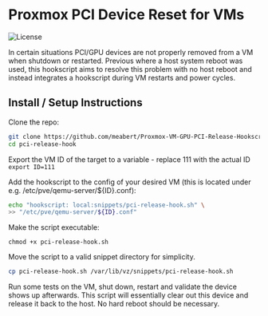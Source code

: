 # Proxmox PCI Device Reset for VMs #

![License](https://img.shields.io/badge/license-Apache%202.0-blue.svg)

In certain situations PCI/GPU devices are not properly removed from a VM when
shutdown or restarted. Previous where a host system reboot was used, this
hookscript aims to resolve this problem with no host reboot and instead
integrates a hookscript during VM restarts and power cycles.

## Install / Setup Instructions ##

Clone the repo:

```bash
git clone https://github.com/meabert/Proxmox-VM-GPU-PCI-Release-Hookscript pci-release-hook
cd pci-release-hook
```

Export the VM ID of the target to a variable - replace 111 with
the actual ID ```export ID=111```


Add the hookscript to the config of your desired VM (this is located
under e.g. /etc/pve/qemu-server/${ID}.conf):

```bash
echo "hookscript: local:snippets/pci-release-hook.sh" \
>> "/etc/pve/qemu-server/${ID}.conf"

```
Make the script executable:

```chmod +x pci-release-hook.sh```

Move the script to a valid snippet directory for simplicity.

```bash
cp pci-release-hook.sh /var/lib/vz/snippets/pci-release-hook.sh
```
Run some tests on the VM, shut down, restart and validate the
device shows up afterwards. This script will essentially clear
out this device and release it back to the host. No hard reboot
should be necessary.
